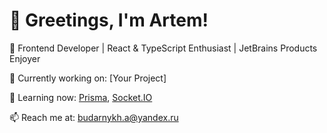 # 👋 Greetings, I'm Artem!

🚀 Frontend Developer | React & TypeScript Enthusiast | JetBrains Products Enjoyer

🔧 Currently working on: [Your Project]

🧠 Learning now: [Prisma](https://www.prisma.io/), [Socket.IO](https://socket.io/)

📫 Reach me at: budarnykh.a@yandex.ru

<script src="https://gist.github.com/s-shivangi/7b54ec766cf446cafeb83882b590174d.js"></script>
